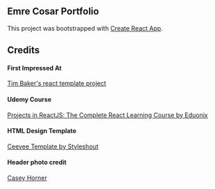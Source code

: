 ## Emre Cosar Portfolio

This project was bootstrapped with [Create React App](https://github.com/facebookincubator/create-react-app).

## Credits

#### First Impressed At
<a href="https://github.com/tbakerx/react-resume-template">Tim Baker's react template project</a>

#### Udemy Course
<a href="https://www.udemy.com/projects-in-reactjs-the-complete-react-learning-course/learn/v4/overview">Projects in ReactJS: The Complete React Learning Course by Eduonix</a>

#### HTML Design Template
<a href="https://www.styleshout.com/free-templates/ceevee/">Ceevee Template by Styleshout</a>

#### Header photo credit
<a href="https://unsplash.com/photos/2M4XpYfDhec">Casey Horner</a>